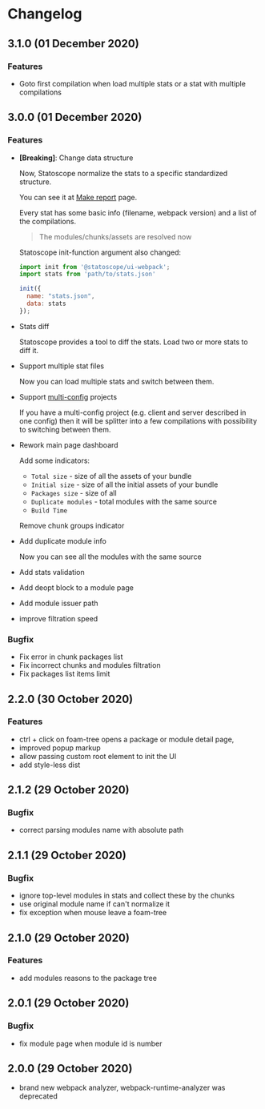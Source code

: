 # Changelog

## 3.1.0 (01 December 2020)

### Features

- Goto first compilation when load multiple stats or a stat with multiple compilations

## 3.0.0 (01 December 2020)

### Features

- **[Breaking]**: Change data structure

    Now, Statoscope normalize the stats to a specific standardized structure.

    You can see it at [Make report](https://statoscope.tech/#report) page.
    
    Every stat has some basic info (filename, webpack version) and a list of the compilations.
    
    > The modules/chunks/assets are resolved now
    
    Statoscope init-function argument also changed:
    
    ```js
    import init from '@statoscope/ui-webpack';
    import stats from 'path/to/stats.json'
    
    init({
      name: "stats.json",
      data: stats
    });
    ```
    
- Stats diff
    
    Statoscope provides a tool to diff the stats.
    Load two or more stats to diff it.

- Support multiple stat files

    Now you can load multiple stats and switch between them.
    
- Support [multi-config](https://webpack.js.org/configuration/configuration-types/#exporting-multiple-configurations) projects

    If you have a multi-config project (e.g. client and server described in one config)
    then it will be splitter into a few compilations with possibility to switching between them.

- Rework main page dashboard

    Add some indicators:
    
    - `Total size` - size of all the assets of your bundle
    - `Initial size` - size of all the initial assets of your bundle
    - `Packages size` - size of all
    - `Duplicate modules` - total modules with the same source 
    - `Build Time`
    
    Remove chunk groups indicator
    
- Add duplicate module info
  
    Now you can see all the modules with the same source

- Add stats validation
- Add deopt block to a module page
- Add module issuer path
- improve filtration speed

### Bugfix

- Fix error in chunk packages list
- Fix incorrect chunks and modules filtration
- Fix packages list items limit

## 2.2.0 (30 October 2020)

### Features

- ctrl + click on foam-tree opens a package or module detail page,
- improved popup markup
- allow passing custom root element to init the UI
- add style-less dist

## 2.1.2 (29 October 2020)

### Bugfix

- correct parsing modules name with absolute path

## 2.1.1 (29 October 2020)

### Bugfix

- ignore top-level modules in stats and collect these by the chunks
- use original module name if can't normalize it
- fix exception when mouse leave a foam-tree

## 2.1.0 (29 October 2020)

### Features

- add modules reasons to the package tree

## 2.0.1 (29 October 2020)

### Bugfix

- fix module page when module id is number

## 2.0.0 (29 October 2020)

- brand new webpack analyzer, webpack-runtime-analyzer was deprecated
